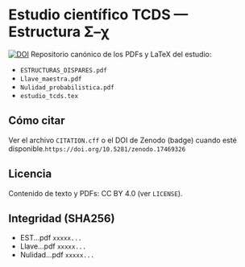 # Estudio científico TCDS — Estructura Σ–χ
[![DOI](https://zenodo.org/badge/1085307089.svg)](https://doi.org/10.5281/zenodo.17469326)
Repositorio canónico de los PDFs y LaTeX del estudio:
- `ESTRUCTURAS_DISPARES.pdf`
- `Llave_maestra.pdf`
- `Nulidad_probabilistica.pdf`
- `estudio_tcds.tex`

## Cómo citar
Ver el archivo `CITATION.cff` o el DOI de Zenodo (badge) cuando esté disponible.`https://doi.org/10.5281/zenodo.17469326`

## Licencia
Contenido de texto y PDFs: CC BY 4.0 (ver `LICENSE`).

## Integridad (SHA256)
- EST...pdf  `xxxxx...`
- Llave...pdf `xxxxx...`
- Nulidad...pdf `xxxxx...`
